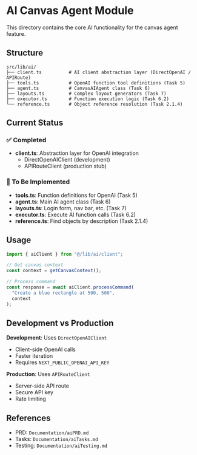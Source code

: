 # AI Canvas Agent Module

This directory contains the core AI functionality for the canvas agent feature.

## Structure

```
src/lib/ai/
├── client.ts          # AI client abstraction layer (DirectOpenAI / APIRoute)
├── tools.ts           # OpenAI function tool definitions (Task 5)
├── agent.ts           # CanvasAIAgent class (Task 6)
├── layouts.ts         # Complex layout generators (Task 7)
├── executor.ts        # Function execution logic (Task 6.2)
└── reference.ts       # Object reference resolution (Task 2.1.4)
```

## Current Status

### ✅ Completed

- **client.ts**: Abstraction layer for OpenAI integration
  - DirectOpenAIClient (development)
  - APIRouteClient (production stub)

### 🚧 To Be Implemented

- **tools.ts**: Function definitions for OpenAI (Task 5)
- **agent.ts**: Main AI agent class (Task 6)
- **layouts.ts**: Login form, nav bar, etc. (Task 7)
- **executor.ts**: Execute AI function calls (Task 6.2)
- **reference.ts**: Find objects by description (Task 2.1.4)

## Usage

```typescript
import { aiClient } from "@/lib/ai/client";

// Get canvas context
const context = getCanvasContext();

// Process command
const response = await aiClient.processCommand(
  "Create a blue rectangle at 500, 500",
  context
);
```

## Development vs Production

**Development**: Uses `DirectOpenAIClient`

- Client-side OpenAI calls
- Faster iteration
- Requires `NEXT_PUBLIC_OPENAI_API_KEY`

**Production**: Uses `APIRouteClient`

- Server-side API route
- Secure API key
- Rate limiting

## References

- PRD: `Documentation/aiPRD.md`
- Tasks: `Documentation/aiTasks.md`
- Testing: `Documentation/aiTesting.md`
